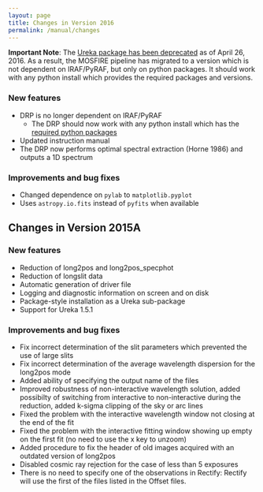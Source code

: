 ```yaml
---
layout: page
title: Changes in Version 2016
permalink: /manual/changes
---
```


__Important Note__: The [Ureka package has been deprecated](http://ssb.stsci.edu/ureka/) as of April 26, 2016.  As a result, the MOSFIRE pipeline has migrated to a version which is not dependent on IRAF/PyRAF, but only on python packages.  It should work with any python install which provides the required packages and versions.

### New features

* DRP is no longer dependent on IRAF/PyRAF
    * The DRP should now work with any python install which has the [required python packages](/manual/installing#Requirements)
* Updated instruction manual
* The DRP now performs optimal spectral extraction (Horne 1986) and outputs a 1D spectrum

### Improvements and bug fixes

* Changed dependence on `pylab` to `matplotlib.pyplot`
* Uses `astropy.io.fits` instead of `pyfits` when available

## Changes in Version 2015A

### New features

* Reduction of long2pos and long2pos_specphot
* Reduction of longslit data
* Automatic generation of driver file
* Logging and diagnostic information on screen and on disk
* Package-style installation as a Ureka sub-package
* Support for Ureka 1.5.1

### Improvements and bug fixes

* Fix incorrect determination of the slit parameters which prevented the use of large slits
* Fix incorrect determination of the average wavelength dispersion for the long2pos mode
* Added ability of specifying the output name of the files
* Improved robustness of non-interactive wavelength solution, added possibilty of switching from interactive to non-interactive during the reduction, added k-sigma clipping of the sky or arc lines
* Fixed the problem with the interactive wavelength window not closing at the end of the fit
* Fixed the problem with the interactive fitting window showing up empty on the first fit (no need to use the x key to unzoom)
* Added procedure to fix the header of old images acquired with an outdated version of long2pos
* Disabled cosmic ray rejection for the case of less than 5 exposures
* There is no need to specify one of the observations in Rectify: Rectify will use the first of the files listed in the Offset files.

